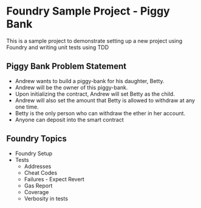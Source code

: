 # Foundry Sample Project - Piggy Bank

This is a sample project to demonstrate setting up a new project using Foundry and writing unit tests using TDD

## Piggy Bank Problem Statement
- Andrew wants to build a piggy-bank for his daughter, Betty.
- Andrew will be the owner of this piggy-bank.
- Upon initializing the contract, Andrew will set Betty as the child.
- Andrew will also set the amount that Betty is allowed to withdraw at any one time.
- Betty is the only person who can withdraw the ether in her account.
- Anyone can deposit into the smart contract

## Foundry  Topics
- Foundry Setup
- Tests
    - Addresses
    - Cheat Codes
    - Failures - Expect Revert
    - Gas Report
    - Coverage
    - Verbosity in tests


